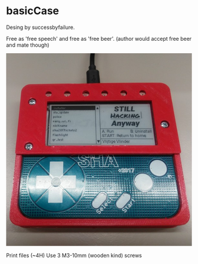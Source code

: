 # basicCase

Desing by successbyfailure. 

Free as 'free speech' and free as 'free beer'. (author would accept free beer and mate though)

![Alt text](basicCase.jpg?raw=true "gbishCase")

Print files (~4H)
Use 3 M3-10mm (wooden kind) screws
